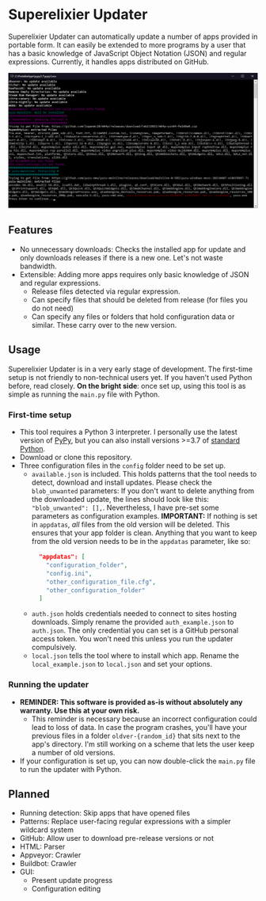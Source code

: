 # Superelixier Updater
Superelixier Updater can automatically update a number of apps provided in portable form.
It can easily be extended to more programs by a user that has a basic knowledge of JavaScript Object Notation (JSON) and regular expressions.
Currently, it handles apps distributed on GitHub. 

![Example console output of this program](/docs/example.png)

## Features
- No unnecessary downloads: Checks the installed app for update and only downloads releases if there is a new one. Let's not waste bandwidth.
- Extensible: Adding more apps requires only basic knowledge of JSON and regular expressions.
    - Release files detected via regular expression.
    - Can specify files that should be deleted from release (for files you do not need)
    - Can specify any files or folders that hold configuration data or similar. These carry over to the new version.

## Usage
Superelixier Updater is in a very early stage of development. The first-time setup is not friendly to non-technical users yet. If you haven't used Python before, read closely. **On the bright side**: once set up, using this tool is as simple as running the ``main.py`` file with Python.

### First-time setup
- This tool requires a Python 3 interpreter. I personally use the latest version of [PyPy](https://www.pypy.org/), but you can also install versions >=3.7 of [standard Python](https://www.python.org/).
- Download or clone this repository.
- Three configuration files in the ``config`` folder need to be set up.
  - ``available.json`` is included. This holds patterns that the tool needs to detect, download and install updates.
    Please check the ``blob_unwanted`` parameters: If you don't want to delete anything from the downloaded update, the lines should look like this: ``"blob_unwanted": [],``. Nevertheless, I have pre-set some parameters as configuration examples.
    **IMPORTANT:** If nothing is set in ``appdatas``, *all* files from the old version will be deleted. This ensures that your app folder is clean. Anything that you want to keep from the old version needs to be in the ``appdatas`` parameter, like so:
    ```json
      "appdatas": [
        "configuration_folder",
        "config.ini",
        "other_configuration_file.cfg",
        "other_configuration_folder"
      ]
    ``` 
  - ``auth.json`` holds credentials needed to connect to sites hosting downloads. Simply rename the provided ``auth_example.json`` to ``auth.json``. The only credential you can set is a GitHub personal access token. You won't need this unless you run the updater compulsively. 
  - ``local.json`` tells the tool where to install which app. Rename the ``local_example.json`` to ``local.json`` and set your options.
  
### Running the updater
- **REMINDER: This software is provided as-is without absolutely any warranty. Use this at your own risk.**
  - This reminder is necessary because an incorrect configuration could lead to loss of data. In case the program crashes, you'll have your previous files in a folder ``oldver-{random_id}`` that sits next to the app's directory. I'm still working on a scheme that lets the user keep a number of old versions.
- If your configuration is set up, you can now double-click the ``main.py`` file to run the updater with Python.

## Planned
- Running detection: Skip apps that have opened files
- Patterns: Replace user-facing regular expressions with a simpler wildcard system
- GitHub: Allow user to download pre-release versions or not
- HTML: Parser
- Appveyor: Crawler
- Buildbot: Crawler
- GUI:
  - Present update progress 
  - Configuration editing
